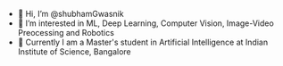 - 👋 Hi, I’m @shubhamGwasnik
- 👀 I’m interested in ML, Deep Learning, Computer Vision, Image-Video Preocessing and Robotics
- 🌱 Currently I am a Master's student in Artificial Intelligence at Indian Institute of Science, Bangalore 


<!---
shubhamGwasnik/shubhamGwasnik is a ✨ special ✨ repository because its `README.md` (this file) appears on your GitHub profile.
You can click the Preview link to take a look at your changes.
--->
